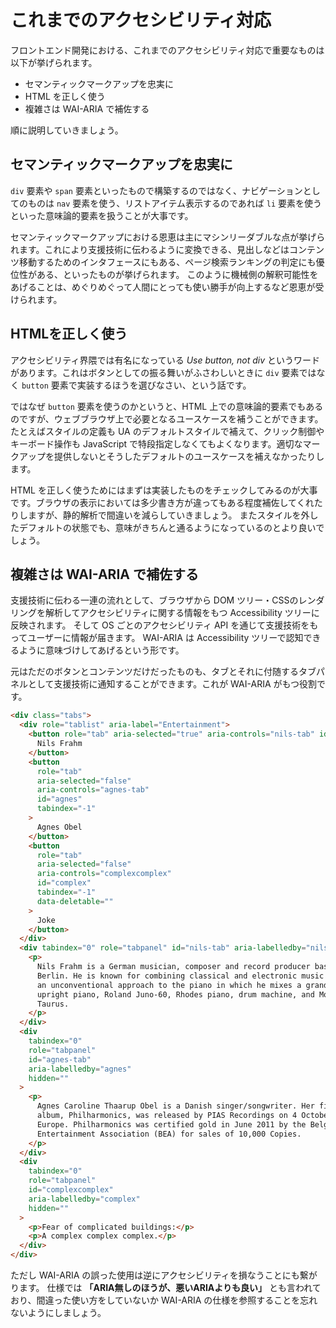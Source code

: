 # これまでのアクセシビリティ対応

フロントエンド開発における、これまでのアクセシビリティ対応で重要なものは以下が挙げられます。

- セマンティックマークアップを忠実に
- HTML を正しく使う
- 複雑さは WAI-ARIA で補佐する

順に説明していきましょう。

## セマンティックマークアップを忠実に

`div` 要素や `span` 要素といったもので構築するのではなく、ナビゲーションとしてのものは `nav` 要素を使う、リストアイテム表示するのであれば `li` 要素を使うといった意味論的要素を扱うことが大事です。

セマンティックマークアップにおける恩恵は主にマシンリーダブルな点が挙げられます。これにより支援技術に伝わるように変換できる、見出しなどはコンテンツ移動するためのインタフェースにもある、ページ検索ランキングの判定にも優位性がある、といったものが挙げられます。
このように機械側の解釈可能性をあげることは、めぐりめぐって人間にとっても使い勝手が向上するなど恩恵が受けられます。

## HTMLを正しく使う

アクセシビリティ界隈では有名になっている *Use button, not div* というワードがあります。これはボタンとしての振る舞いがふさわしいときに `div` 要素ではなく `button` 要素で実装するほうを選びなさい、という話です。

ではなぜ `button` 要素を使うのかというと、HTML 上での意味論的要素でもあるのですが、ウェブブラウザ上で必要となるユースケースを補うことができます。
たとえばスタイルの定義も UA のデフォルトスタイルで補えて、クリック制御やキーボード操作も JavaScript で特段指定しなくてもよくなります。適切なマークアップを提供しないとそうしたデフォルトのユースケースを補えなかったりします。

HTML を正しく使うためにはまずは実装したものをチェックしてみるのが大事です。ブラウザの表示においては多少書き方が違ってもある程度補佐してくれたりしますが、静的解析で間違いを減らしていきましょう。
またスタイルを外したデフォルトの状態でも、意味がきちんと通るようになっているのとより良いでしょう。

## 複雑さは WAI-ARIA で補佐する

支援技術に伝わる一連の流れとして、ブラウザから DOM ツリー・CSSのレンダリングを解析してアクセシビリティに関する情報をもつ Accessibility ツリーに反映されます。
そして OS ごとのアクセシビリティ API を通じて支援技術をもってユーザーに情報が届きます。
WAI-ARIA は Accessibility ツリーで認知できるように意味づけしてあげるという形です。

元はただのボタンとコンテンツだけだったものも、タブとそれに付随するタブパネルとして支援技術に通知することができます。これが WAI-ARIA がもつ役割です。

```html
<div class="tabs">
  <div role="tablist" aria-label="Entertainment">
    <button role="tab" aria-selected="true" aria-controls="nils-tab" id="nils">
      Nils Frahm
    </button>
    <button
      role="tab"
      aria-selected="false"
      aria-controls="agnes-tab"
      id="agnes"
      tabindex="-1"
    >
      Agnes Obel
    </button>
    <button
      role="tab"
      aria-selected="false"
      aria-controls="complexcomplex"
      id="complex"
      tabindex="-1"
      data-deletable=""
    >
      Joke
    </button>
  </div>
  <div tabindex="0" role="tabpanel" id="nils-tab" aria-labelledby="nils">
    <p>
      Nils Frahm is a German musician, composer and record producer based in
      Berlin. He is known for combining classical and electronic music and for
      an unconventional approach to the piano in which he mixes a grand piano,
      upright piano, Roland Juno-60, Rhodes piano, drum machine, and Moog
      Taurus.
    </p>
  </div>
  <div
    tabindex="0"
    role="tabpanel"
    id="agnes-tab"
    aria-labelledby="agnes"
    hidden=""
  >
    <p>
      Agnes Caroline Thaarup Obel is a Danish singer/songwriter. Her first
      album, Philharmonics, was released by PIAS Recordings on 4 October 2010 in
      Europe. Philharmonics was certified gold in June 2011 by the Belgian
      Entertainment Association (BEA) for sales of 10,000 Copies.
    </p>
  </div>
  <div
    tabindex="0"
    role="tabpanel"
    id="complexcomplex"
    aria-labelledby="complex"
    hidden=""
  >
    <p>Fear of complicated buildings:</p>
    <p>A complex complex complex.</p>
  </div>
</div>
```

ただし WAI-ARIA の誤った使用は逆にアクセシビリティを損なうことにも繋がります。
仕様では **「ARIA無しのほうが、悪いARIAよりも良い」** とも言われており、間違った使い方をしていないか WAI-ARIA の仕様を参照することを忘れないようにしましょう。